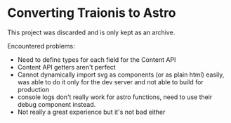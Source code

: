# Converting Traionis to Astro

This project was discarded and is only kept as an archive.

Encountered problems:
* Need to define types for each field for the Content API
* Content API getters aren't perfect
* Cannot dynamically import svg as components (or as plain html) easily, was able to do it only for the dev server and not able to build for production
* console logs don't really work for astro functions, need to use their debug component instead.
* Not really a great experience but it's not bad either
